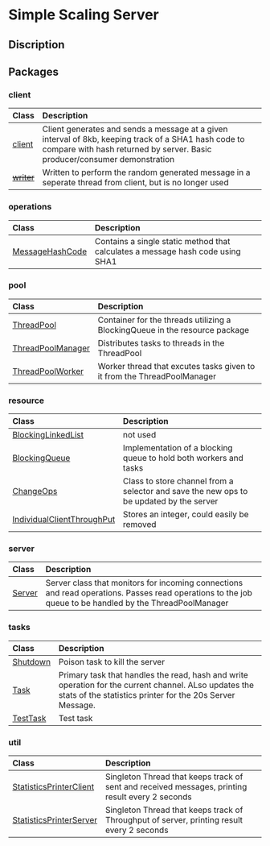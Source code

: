 # **Simple Scaling Server**  
   
   
## Discription    


## __Packages__ 
  
  
### client
|Class|Description|
|:-----|:-----------|
|[client](https://github.com/Abellendir/Scaling-Threadpool-Server/blob/master/src/cs455/scaling/client/Client.java)|Client generates and sends a message at a given interval of 8kb, keeping track of a SHA1 hash code to compare with hash returned by server. Basic producer/consumer demonstration|
|[~~writer~~](https://github.com/Abellendir/Scaling-Threadpool-Server/blob/master/src/cs455/scaling/client/Writer.java)|Written to perform the random generated message in a seperate thread from client, but is no longer used|
### operations
|Class|Description|
|:-----|:-----------|
|[MessageHashCode](https://github.com/Abellendir/Scaling-Threadpool-Server/blob/master/src/cs455/scaling/operations/MessageHashCode.java)|Contains a single static method that calculates a message hash code using SHA1|
### pool
|Class|Description|
|:-----|:-----------|
|[ThreadPool](https://github.com/Abellendir/Scaling-Threadpool-Server/blob/master/src/cs455/scaling/pool/ThreadPool.java)|Container for the threads utilizing a BlockingQueue in the resource package|
|[ThreadPoolManager](https://github.com/Abellendir/Scaling-Threadpool-Server/blob/master/src/cs455/scaling/pool/ThreadPoolManager.java)|Distributes tasks to threads in the ThreadPool|
|[ThreadPoolWorker](https://github.com/Abellendir/Scaling-Threadpool-Server/blob/master/src/cs455/scaling/pool/ThreadPoolWorker.java)| Worker thread that excutes tasks given to it from the ThreadPoolManager|
### resource
|Class|Description|
|:-----|:-----------|
|[BlockingLinkedList](https://github.com/Abellendir/Scaling-Threadpool-Server/blob/master/src/cs455/scaling/resource/BlockingLinkedList.java)|not used|
|[BlockingQueue](https://github.com/Abellendir/Scaling-Threadpool-Server/blob/master/src/cs455/scaling/resource/BlockingQueue.java)|Implementation of a blocking queue to hold both workers and tasks|
|[ChangeOps](https://github.com/Abellendir/Scaling-Threadpool-Server/blob/master/src/cs455/scaling/resource/ChangeOps.java)|Class to store channel from a selector and save the new ops to be updated by the server|
|[IndividualClientThroughPut](https://github.com/Abellendir/Scaling-Threadpool-Server/blob/master/src/cs455/scaling/resource/IndividualClientThroughPut.java)|Stores an integer, could easily be removed|
### server
|Class|Description|
|:-----|:-----------|
|[Server](https://github.com/Abellendir/Scaling-Threadpool-Server/blob/master/src/cs455/scaling/server/Server.java)|Server class that monitors for incoming connections and read operations. Passes read operations to the job queue to be handled by the ThreadPoolManager|
### tasks
|Class|Description|
|:-----|:-----------|
|[Shutdown](https://github.com/Abellendir/Scaling-Threadpool-Server/blob/master/src/cs455/scaling/tasks/Shutdown.java)|Poison task to kill the server|
|[Task](https://github.com/Abellendir/Scaling-Threadpool-Server/blob/master/src/cs455/scaling/tasks/Task.java)|Primary task that handles the read, hash and write operation for the current channel. ALso updates the stats of the statistics printer for the 20s Server Message.|
|[TestTask](https://github.com/Abellendir/Scaling-Threadpool-Server/blob/master/src/cs455/scaling/tasks/TestTask.java)| Test task |
### util
|Class|Description|
|:-----|:-----------|
|[StatisticsPrinterClient](https://github.com/Abellendir/Scaling-Threadpool-Server/blob/master/src/cs455/scaling/util/StatisticsPrinterClient.java)|Singleton Thread that keeps track of sent and received messages, printing result every 2 seconds|
|[StatisticsPrinterServer](https://github.com/Abellendir/Scaling-Threadpool-Server/blob/master/src/cs455/scaling/util/StatisticsPrinterServer.java)|Singleton Thread that keeps track of Throughput of server, printing result every 2 seconds|

